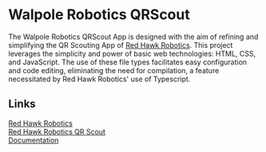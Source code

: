 # Walpole Robotics QRScout
The Walpole Robotics QRScout App is designed with the aim of refining and simplifying the QR Scouting App of [Red Hawk Robotics](https://github.com/FRC2713). This project leverages the simplicity and power of basic web technologies: HTML, CSS, and JavaScript. The use of these file types facilitates easy configuration and code editing, eliminating the need for compilation, a feature necessitated by Red Hawk Robotics' use of Typescript.

## Links 
[Red Hawk Robotics](https://github.com/FRC2713)  
[Red Hawk Robotics QR Scout](https://scout.redhawkrobotics.org/)  
[Documentation](QRScout%20Walpole%20Robotics%202024/Documentation/documentation.md)  
